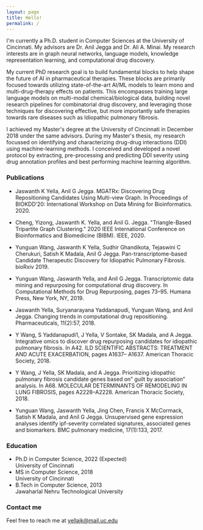 ```yaml
---
layout: page
title: Hello!
permalink: /
---
```


I'm currently a Ph.D. student in Computer Sciences at the University of Cincinnati. My advisors are Dr. Anil Jegga and Dr. Ali A. Minai. My research interests are in graph neural networks, language models, knowledge representation learning, and computational drug discovery. 

My current PhD research goal is to build fundamental blocks to help shape the future of AI in pharmaceutical therapies. These blocks are primarily focused towards utilizing state-of-the-art AI/ML models to learn mono and multi-drug-therapy effects on patients. This encompasses training large language models on multi-modal chemical/biological data, building novel research pipelines for combinatorial drug discovery, and leveraging those techniques for discovering effective, but more importantly safe therapies towards rare diseases such as Idiopathic pulmonary fibrosis. 

I achieved my Master's degree at the University of Cincinnati in December 2018 under the same advisors. During my Master's thesis, my research focussed on identifying and characterizing drug-drug interactions (DDI) using machine-learning methods. I conceived and developed a novel protocol by extracting, pre-processing and predicting DDI severity using drug annotation profiles and best performing machine learning algorithm. 




### Publications

* Jaswanth K Yella, Anil G Jegga. MGATRx: Discovering Drug Repositioning Candidates Using Multi-view Graph. In Proceedings of BIOKDD’20: International Workshop on Data Mining for Bioinformatics. 2020.

* Cheng, Yizong, Jaswanth K. Yella, and Anil G. Jegga. "Triangle-Based Tripartite Graph Clustering." 2020 IEEE International Conference on Bioinformatics and Biomedicine (BIBM). IEEE, 2020.

* Yunguan Wang, Jaswanth K Yella, Sudhir Ghandikota, Tejaswini C Cherukuri, Satish K Madala, Anil G Jegga. Pan-transcriptome-based Candidate Therapeutic Discovery for Idiopathic Pulmonary Fibrosis. bioRxiv 2019.

* Yunguan Wang, Jaswanth Yella, and Anil G Jegga. Transcriptomic data mining and repurposing for computational drug discovery. In Computational Methods for Drug Repurposing, pages 73–95. Humana Press, New York, NY, 2019.

* Jaswanth Yella, Suryanarayana Yaddanapudi, Yunguan Wang, and Anil Jegga. Changing trends in computational drug repositioning. Pharmaceuticals, 11(2):57, 2018.

* Y Wang, S Yaddanapudi1, J Yella, V Sontake, SK Madala, and A Jegga. Integrative omics to discover drug repurposing candidates for idiopathic pulmonary fibrosis. In A42. ILD SCIENTIFIC ABSTRACTS: TREATMENT AND ACUTE EXACERBATION, pages A1637–
A1637. American Thoracic Society, 2018.

* Y Wang, J Yella, SK Madala, and A Jegga. Prioritizing idiopathic pulmonary fibrosis candidate genes based on” guilt by association” analysis. In A68. MOLECULAR DETERMINANTS OF
REMODELING IN LUNG FIBROSIS, pages A2228–A2228. American Thoracic Society, 2018.

* Yunguan Wang, Jaswanth Yella, Jing Chen, Francis X McCormack, Satish K Madala, and Anil G Jegga. Unsupervised gene expression analyses identify ipf-severity correlated signatures,
associated genes and biomarkers. BMC pulmonary medicine, 17(1):133, 2017.

### Education
* Ph.D in Computer Science, 2022 (Expected)<br/>
  University of Cincinnati
* MS in Computer Science, 2018<br/>
  University of Cincinnati
* B.Tech in Computer Science, 2013<br/>
  Jawaharlal Nehru Technological University



### Contact me
Feel free to reach me at
[yellajk@mail.uc.edu](mailto:yellajk@mail.uc.edu)
